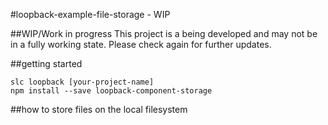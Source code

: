 #loopback-example-file-storage - WIP

##WIP/Work in progress
This project is a being developed and may not be in a fully working state.
Please check again for further updates.

##getting started
```
slc loopback [your-project-name]
npm install --save loopback-component-storage
```

##how to store files on the local filesystem

